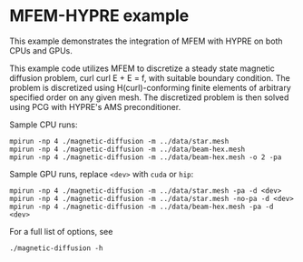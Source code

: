 # MFEM-HYPRE example

This example demonstrates the integration of MFEM with HYPRE on both CPUs and
GPUs.

This example code utilizes MFEM to discretize a steady state magnetic diffusion
problem, curl curl E + E = f, with suitable boundary condition. The problem is
discretized using H(curl)-conforming finite elements of arbitrary specified
order on any given mesh. The discretized problem is then solved using PCG with
HYPRE's AMS preconditioner.

Sample CPU runs:
```
mpirun -np 4 ./magnetic-diffusion -m ../data/star.mesh
mpirun -np 4 ./magnetic-diffusion -m ../data/beam-hex.mesh
mpirun -np 4 ./magnetic-diffusion -m ../data/beam-hex.mesh -o 2 -pa
```

Sample GPU runs, replace `<dev>` with `cuda` or `hip`:
```
mpirun -np 4 ./magnetic-diffusion -m ../data/star.mesh -pa -d <dev>
mpirun -np 4 ./magnetic-diffusion -m ../data/star.mesh -no-pa -d <dev>
mpirun -np 4 ./magnetic-diffusion -m ../data/beam-hex.mesh -pa -d <dev>
```

For a full list of options, see
```
./magnetic-diffusion -h
```
